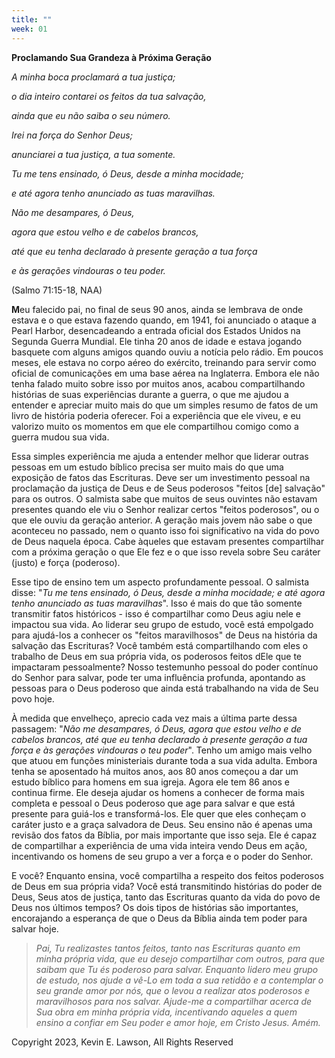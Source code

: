 ```yaml
---
title: ""
week: 01
---
```


**Proclamando Sua Grandeza à Próxima Geração**

*A minha boca proclamará a tua justiça;*

*o dia inteiro contarei os feitos da tua salvação,*

*ainda que eu não saiba o seu número.*

*Irei na força do Senhor Deus;*

*anunciarei a tua justiça, a tua somente.*

*Tu me tens ensinado, ó Deus, desde a minha mocidade;*

*e até agora tenho anunciado as tuas maravilhas.*

*Não me desampares, ó Deus,*

*agora que estou velho e de cabelos brancos,*

*até que eu tenha declarado à presente geração a tua força*

*e às gerações vindouras o teu poder.*

(Salmo 71:15-18, NAA)

**M**eu falecido pai, no final de seus 90 anos, ainda se lembrava de
onde estava e o que estava fazendo quando, em 1941, foi anunciado o
ataque a Pearl Harbor, desencadeando a entrada oficial dos Estados
Unidos na Segunda Guerra Mundial. Ele tinha 20 anos de idade e estava
jogando basquete com alguns amigos quando ouviu a notícia pelo rádio. Em
poucos meses, ele estava no corpo aéreo do exército, treinando para
servir como oficial de comunicações em uma base aérea na Inglaterra.
Embora ele não tenha falado muito sobre isso por muitos anos, acabou
compartilhando histórias de suas experiências durante a guerra, o que me
ajudou a entender e apreciar muito mais do que um simples resumo de
fatos de um livro de história poderia oferecer. Foi a experiência que
ele viveu, e eu valorizo muito os momentos em que ele compartilhou
comigo como a guerra mudou sua vida.

Essa simples experiência me ajuda a entender melhor que liderar outras
pessoas em um estudo bíblico precisa ser muito mais do que uma exposição
de fatos das Escrituras. Deve ser um investimento pessoal na proclamação
da justiça de Deus e de Seus poderosos "feitos \[de\] salvação" para os
outros. O salmista sabe que muitos de seus ouvintes não estavam
presentes quando ele viu o Senhor realizar certos "feitos poderosos", ou
o que ele ouviu da geração anterior. A geração mais jovem não sabe o que
aconteceu no passado, nem o quanto isso foi significativo na vida do
povo de Deus naquela época. Cabe àqueles que estavam presentes
compartilhar com a próxima geração o que Ele fez e o que isso revela
sobre Seu caráter (justo) e força (poderoso).

Esse tipo de ensino tem um aspecto profundamente pessoal. O salmista
disse: "*Tu me tens ensinado, ó Deus, desde a minha mocidade; e até
agora tenho anunciado as tuas maravilhas*". Isso é mais do que tão
somente transmitir fatos históricos - isso é compartilhar como Deus agiu
nele e impactou sua vida. Ao liderar seu grupo de estudo, você está
empolgado para ajudá-los a conhecer os "feitos maravilhosos" de Deus na
história da salvação das Escrituras? Você também está compartilhando com
eles o trabalho de Deus em sua própria vida, os poderosos feitos dEle
que te impactaram pessoalmente? Nosso testemunho pessoal do poder
contínuo do Senhor para salvar, pode ter uma influência profunda,
apontando as pessoas para o Deus poderoso que ainda está trabalhando na
vida de Seu povo hoje.

À medida que envelheço, aprecio cada vez mais a última parte dessa
passagem: "*Não me desampares, ó Deus, agora que estou velho e de
cabelos brancos, até que eu tenha declarado à presente geração a tua
força e às gerações vindouras o teu poder*". Tenho um amigo mais velho
que atuou em funções ministeriais durante toda a sua vida adulta. Embora
tenha se aposentado há muitos anos, aos 80 anos começou a dar um estudo
bíblico para homens em sua igreja. Agora ele tem 86 anos e continua
firme. Ele deseja ajudar os homens a conhecer de forma mais completa e
pessoal o Deus poderoso que age para salvar e que está presente para
guiá-los e transformá-los. Ele quer que eles conheçam o caráter justo e
a graça salvadora de Deus. Seu ensino não é apenas uma revisão dos fatos
da Bíblia, por mais importante que isso seja. Ele é capaz de
compartilhar a experiência de uma vida inteira vendo Deus em ação,
incentivando os homens de seu grupo a ver a força e o poder do Senhor.

E você? Enquanto ensina, você compartilha a respeito dos feitos
poderosos de Deus em sua própria vida? Você está transmitindo histórias
do poder de Deus, Seus atos de justiça, tanto das Escrituras quanto da
vida do povo de Deus nos últimos tempos? Os dois tipos de histórias são
importantes, encorajando a esperança de que o Deus da Bíblia ainda tem
poder para salvar hoje.

> *Pai, Tu realizastes tantos feitos, tanto nas Escrituras quanto em
> minha própria vida, que eu desejo compartilhar com outros, para que
> saibam que Tu és poderoso para salvar. Enquanto lidero meu grupo de
> estudo, nos ajude a vê-Lo em toda a sua retidão e a contemplar o seu
> grande amor por nós, que o levou a realizar atos poderosos e
> maravilhosos para nos salvar. Ajude-me a compartilhar acerca de Sua
> obra em minha própria vida, incentivando aqueles a quem ensino a
> confiar em Seu poder e amor hoje, em Cristo Jesus. Amém.*

Copyright 2023, Kevin E. Lawson, All Rights Reserved
